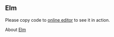 ## Elm

Please copy code to [online editor](http://elm-lang.org/try) to see it in action.

About [Elm](http://elm-lang.org/)
